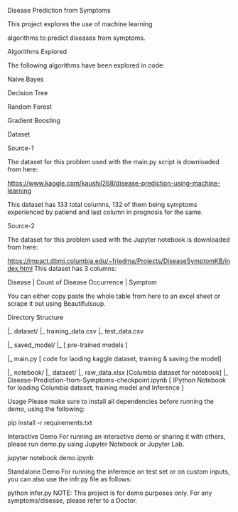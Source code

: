 Disease Prediction from Symptoms

This project explores the use of machine learning

algorithms to predict diseases from symptoms.

Algorithms Explored

The following algorithms have been explored in code:

Naive Bayes

Decision Tree

Random Forest

Gradient Boosting

Dataset

Source-1

The dataset for this problem used with the main.py script is downloaded from here:

https://www.kaggle.com/kaushil268/disease-prediction-using-machine-learning

This dataset has 133 total columns, 132 of them being symptoms experienced by patiend and last column in prognosis for the same.

Source-2

The dataset for this problem used with the Jupyter notebook is downloaded from here:

https://impact.dbmi.columbia.edu/~friedma/Projects/DiseaseSymptomKB/index.html
This dataset has 3 columns:

Disease  | Count of Disease Occurrence | Symptom

You can either copy paste the whole table from here to an excel sheet or scrape it out using Beautifulsoup.

Directory Structure

|_ dataset/
         |_ training_data.csv
         |_ test_data.csv

|_ saved_model/
         |_ [ pre-trained models ]

|_ main.py [ code for laoding kaggle dataset, training & saving the model]

|_ notebook/
         |_ dataset/
                  |_ raw_data.xlsx [Columbia dataset for notebook]
         |_ Disease-Prediction-from-Symptoms-checkpoint.ipynb [ IPython Notebook for loading Columbia dataset, training model and Inference ]

Usage
Please make sure to install all dependencies before running the demo, using the following:

pip install -r requirements.txt

Interactive Demo
For running an interactive demo or sharing it with others, please run demo.py using Jupyter Notebook or Jupyter Lab.

jupyter notebook demo.ipynb

Standalone Demo
For running the inference on test set or on custom inputs, you can also use the infr.py file as follows:

python infer.py
NOTE: This project is for demo purposes only. For any symptoms/disease, please refer to a Doctor.
